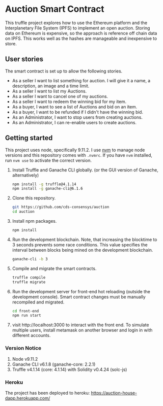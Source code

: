 # Auction Smart Contract

This truffle project explores how to use the Ethereum platform and the
Interplanetary File System (IPFS) to implement an open auction. Storing data on
Ethereum is expensive, so the approach is reference off chain data on IPFS. This
works well as the hashes are manageable and inexpensive to store.


## User stories

The smart contract is set up to allow the following stories.
  * As a seller I want to list something for auction. I will give it a
    name, a description, an image and a time limit.
  * As a seller I want to list my Auctions.
  * As a seller I want to cancel one of my auctions.
  * As a seller I want to redeem the winning bid for my item.
  * As a buyer, I want to see a list of Auctions and bid on an item.
  * As a buyer, I want to be refunded if I didn't have the winning bid.
  * As an Administrator, I want to stop users from creating auctions.
  * As an Administrator, I can re-enable users to create auctions.

## Getting started

This project uses node, specifically 9.11.2. I use
[nvm](https://github.com/creationix/nvm) to manage node versions
and this repository comes with `.nvmrc`. If you have `nvm` installed,
run `nvm use` to activate the correct version.

1. Install Truffle and Ganache CLI globally. (or the GUI version of Ganache, alternatively)
    ```sh
    npm install -g truffle@4.1.14
    npm install -g ganache-cli@6.1.6
    ```

2. Clone this repository.
    ```sh
    git https://github.com/cds-consensys/auction
    cd auction
    ```

3. Install npm packages.
    ```sh
    npm install
    ```

4. Run the development blockchain. Note, that increasing the blocktime to 3
   seconds prevents some race conditions. This value specifies the interval
   between blocks being mined on the development blockchain.
    ```sh
    ganache-cli -b 3
    ```

5. Compile and migrate the smart contracts.
    ```sh
    truffle compile
    truffle migrate
    ```

6. Run the development server for front-end hot reloading (outside the development console). Smart contract changes must be manually recompiled and migrated.
    ```sh
    cd front-end
    npm run start
    ```
7. visit http://localhost:3000 to interact with the front end. To simulate
   multiple users, install metamask on another browser and login in with
   different accounts.

### Version Notice
1. Node v9.11.2
2. Ganache CLI v6.1.8 (ganache-core: 2.2.1)
3. Truffle v4.1.14 (core: 4.1.14) with Solidity v0.4.24 (solc-js)

### Heroku
The project has been deployed to heroku: https://auction-house-dapp.herokuapp.com/
